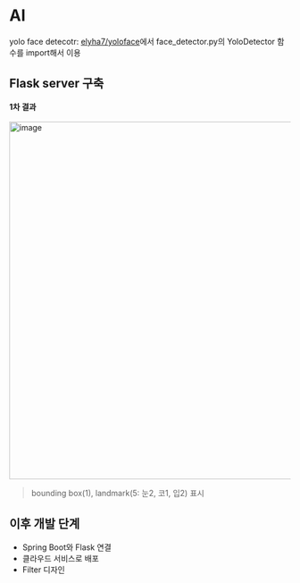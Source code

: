# AI

yolo face detecotr: [elyha7/yoloface](https://github.com/elyha7/yoloface)에서 face_detector.py의 YoloDetector 함수를 import해서 이용
## Flask server 구축

**1차 결과**
<br><br>
<img width="640" alt="image" src="https://github.com/Filter-Web/AI/assets/77441026/d5f4b45a-e7b7-454a-ba40-c8b0c9700131">

> bounding box(1), landmark(5: 눈2, 코1, 입2) 표시

## 이후 개발 단계
- Spring Boot와 Flask 연결
- 클라우드 서비스로 배포
- Filter 디자인
